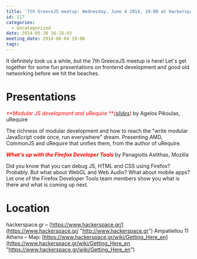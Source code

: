 ```yaml
---
title: '7th GreeceJS meetup: Wednesday, June 4 2014, 19:00 at Hackerspace.gr'
id: 117
categories:
  - Uncategorized
date: 2014-05-30 16:18:43
meeting_date: 2014-06-04 19:00
tags:
---
```


It definitely took us a while, but the 7th GreeceJS meetup is here! Let's get together for some fun presentations on frontend development and good old networking before we hit the beaches.

# Presentations

_<span style="color:#ff0000;">**Modular JS development and uRequire **</span><span style="color:#ff0000;">(</span><span style="color:#ff0000;">[slides](http://www.slideshare.net/anodynos/u-requiregreecejs "slides"))</span>_
by Agelos Pikoulas, uRequire

The richness of modular development and how to reach the "write modular JavaScript code once, run everywhere" dream. Presenting AMD, CommonJS and <span class="il">uRequire</span> that unifies them, from the author of uRequire.

<span style="color:#ff0000;">_**What's up with the Firefox Developer Tools**_</span>
by Panagiotis Astithas, Mozilla

Did you know that you can debug JS, HTML and CSS using Firefox? Probably. But what about WebGL and Web Audio? What about mobile apps? Let one of the Firefox Developer Tools team members show you what is there and what is coming up next.

# Location

hackerspace.gr – [https://www.hackerspace.gr/](https://www.hackerspace.gr/ "http://www.hackerspace.gr")
Ampatiellou 11 Athens – Map: [https://www.hackerspace.gr/wiki/Getting_Here_en](https://www.hackerspace.gr/wiki/Getting_Here_en "https://www.hackerspace.gr/wiki/Getting_Here_en")